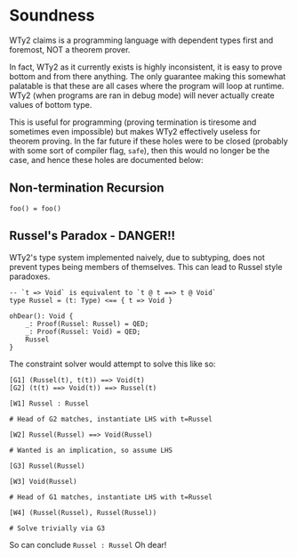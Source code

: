 # Soundness

WTy2 claims is a programming language with dependent types first and foremost, NOT a theorem prover.

In fact, WTy2 as it currently exists is highly inconsistent, it is easy to prove bottom and from there anything. The only guarantee making this somewhat palatable is that these are all cases where the program will loop at runtime. WTy2 (when programs are ran in debug mode) will never actually create values of bottom type.

This is useful for programming (proving termination is tiresome and sometimes even impossible) but makes WTy2 effectively useless for theorem proving. In the far future if these holes were to be closed (probably with some sort of compiler flag, `safe`), then this would no longer be the case, and hence these holes are documented below:

## Non-termination Recursion

```WTy2
foo() = foo()
```

## Russel's Paradox - DANGER!!

WTy2's type system implemented naively, due to subtyping, does not prevent
types being members of themselves. This can lead to Russel style paradoxes.

```WTy2
-- `t => Void` is equivalent to `t @ t ==> t @ Void`
type Russel = (t: Type) <== { t => Void }

ohDear(): Void {
    _: Proof(Russel: Russel) = QED;
    _: Proof(Russel: Void) = QED;
    Russel
}
```

The constraint solver would attempt to solve this like so:

```WTy2CoSo
[G1] (Russel(t), t(t)) ==> Void(t)
[G2] (t(t) ==> Void(t)) ==> Russel(t)

[W1] Russel : Russel

# Head of G2 matches, instantiate LHS with t=Russel

[W2] Russel(Russel) ==> Void(Russel)

# Wanted is an implication, so assume LHS

[G3] Russel(Russel)

[W3] Void(Russel)

# Head of G1 matches, instantiate LHS with t=Russel

[W4] (Russel(Russel), Russel(Russel))

# Solve trivially via G3
```

So can conclude `Russel : Russel`
Oh dear!
